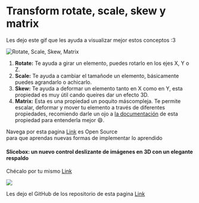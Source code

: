 # Transform rotate, scale, skew y matrix

Les dejo este gif que les ayuda a visualizar mejor estos conceptos :3

![Rotate, Scale, Skew, Matrix](https://media.giphy.com/media/KRRSOKFINjskbRNENr/giphy.gif)

1.  **Rotate:** Te ayuda a girar un elemento, puedes rotarlo en los ejes X, Y o Z.
2.  **Scale:** Te ayuda a cambiar el tamañode un elemento, básicamente puedes agrandarlo o achicarlo.
3.  **Skew:** Te ayuda a deformar un elemento tanto en X como en Y, esta propiedad es muy útil cando queires dar un efecto 3D.
4.  **Matrix:** Esta es una propiedad un poquito máscompleja. Te permite escalar, deformar y mover tu elemento a través de diferentes propiedades, recomiendo darle un ojo a [la documentación](https://developer.mozilla.org/en-US/docs/Web/CSS/transform-function/matrix()) de esta propiedad para entenderla mejor 😄.

Navega por esta pagina [Link](https://tympanus.net/codrops/) es Open Source  
para que aprendas nuevas formas de implementar lo aprendido

#### Slicebox: un nuevo control deslizante de imágenes en 3D con un elegante respaldo

Chécalo por tu mismo [Link](https://tympanus.net/Development/Slicebox/index.html)  

![](https://i7x7p5b7.stackpathcdn.com/codrops/wp-content/uploads/2011/09/slicebox.jpg)

Les dejo el GitHub de los repositorio de esta pagina [Link](https://github.com/codrops)